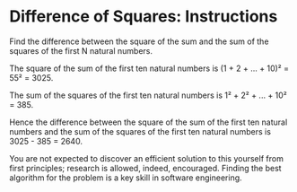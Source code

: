 # Difference of Squares: Instructions

Find the difference between the square of the sum and the sum of the squares of
the first N natural numbers.

The square of the sum of the first ten natural numbers is (1 + 2 + ... + 10)² =
55² = 3025.

The sum of the squares of the first ten natural numbers is 1² + 2² + ... + 10²
= 385.

Hence the difference between the square of the sum of the first ten natural
numbers and the sum of the squares of the first ten natural numbers is 3025 -
385 = 2640.

You are not expected to discover an efficient solution to this yourself from
first principles; research is allowed, indeed, encouraged. Finding the best
algorithm for the problem is a key skill in software engineering.
